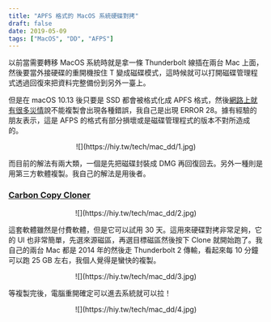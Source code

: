 ```yaml
---
title: "APFS 格式的 MacOS 系統硬碟對拷"
draft: false
date: 2019-05-09
tags: ["MacOS", "DD", "AFPS"]
---
```


以前當需要轉移 MacOS 系統時就是拿一條 Thunderbolt 線插在兩台 Mac 上面，然後要當外接硬碟的重開機按住 T 變成磁碟模式，這時候就可以打開磁碟管理程式透過回復來把資料完整備份到另外一臺上。

<!--more-->

但是在 macOS 10.13 後只要是 SSD 都會被格式化成 APFS 格式，然後[網路上就有很多災情](https://discussions.apple.com/thread/8340855)說不能複製會出現各種錯誤，我自己是出現 ERROR 28。據有經驗的朋友表示，這是 AFPS 的格式有部分損壞或是磁碟管理程式的版本不對所造成的。

<center>
![](https://hiy.tw/tech/mac_dd/1.jpg)
</center>

而目前的解法有兩大類，一個是先把磁碟封裝成 DMG 再回復回去。另外一種則是用第三方軟體複製。我自己的解法是用後者。


### [Carbon Copy Cloner](https://bombich.com/download)

<center>
![](https://hiy.tw/tech/mac_dd/2.jpg)
</center>

這套軟體雖然是付費軟體，但是它可以試用 30 天。這用來硬碟對拷非常足夠，它的 UI 也非常簡單，先選來源磁區，再選目標磁區然後按下 Clone 就開始跑了。我自己的兩台 Mac 都是 2014 年的然後走 Thunderbolt 2 傳輸，看起來每 10 分鐘可以跑 25 GB 左右，我個人覺得是蠻快的複製。

<center>
![](https://hiy.tw/tech/mac_dd/3.jpg)
</center>


等複製完後，電腦重開確定可以進去系統就可以拉！

<center>
![](https://hiy.tw/tech/mac_dd/4.jpg)
</center>






